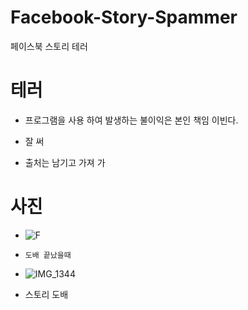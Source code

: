 # Facebook-Story-Spammer
페이스북 스토리 테러

# 테러
- 프로그램을 사용 하여 발생하는 불이익은 본인 책임 이빈다.

- 잘 써 
- 출처는 남기고 가져 가


# 사진

- ![F](https://user-images.githubusercontent.com/101702658/219998731-9401e781-bf2d-42bf-9d2f-b9fbd27c1815.png)
- `도배 끝났을때` 

- ![IMG_1344](https://user-images.githubusercontent.com/101702658/219998734-ff619ec6-d38a-44d7-ba98-6b5e53879c95.jpg)
- 스토리 도배
